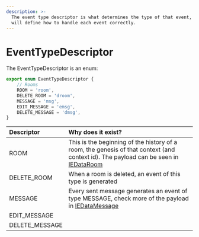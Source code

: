 ```yaml
---
description: >-
  The event type descriptor is what determines the type of that event, which it
  will define how to handle each event correctly.
---
```


# EventTypeDescriptor

The EventTypeDescriptor is an enum:

```typescript
export enum EventTypeDescriptor {
	// Rooms
	ROOM = 'room',
	DELETE_ROOM = 'droom',
	MESSAGE = 'msg',
	EDIT_MESSAGE = 'emsg',
	DELETE_MESSAGE = 'dmsg',
}
```

| Descriptor | Why does it exist? |
| :--- | :--- |
| ROOM | This is the beginning of the history of a room, the genesis of that context \(and context id\). The payload can be seen in [IEDataRoom](e-data-definition/iedataroom.md) |
| DELETE\_ROOM | When a room is deleted, an event of this type is generated |
| MESSAGE | Every sent message generates an event of type MESSAGE, check more of the payload in [IEDataMessage](e-data-definition/i-e-data-message.md) |
| EDIT\_MESSAGE |  |
| DELETE\_MESSAGE |  |

